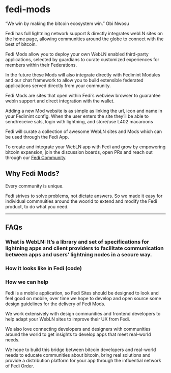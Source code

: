 # fedi-mods

“We win by making the bitcoin ecosystem win.” Obi Nwosu 

Fedi has full lightning network support & directly integrates webLN sites on the home page, allowing communities around the globe to connect with the best of bitcoin. 

Fedi Mods allow you to deploy your own WebLN enabled third-party applications, selected by guardians to curate customized experiences for members within their Federations. 

In the future these Mods will also integrate directly with Fedimint Modules and our chat framework to allow you to build extensible federated applications served directly from your community. 

Fedi Mods are sites that open within Fedi’s webview browser to guarantee webln support and direct integration with the wallet. 

Adding a new Mod website is as simple as linking the url, icon and name in your Fedimint config.  When the user enters the site they’ll be able to send/receive sats, login with lightning, and store/use L402 macaroons

Fedi will curate a collection of awesome WebLN sites and Mods which can be used through the Fedi App. 

To create and integrate your WebLN app with Fedi and grow by empowering bitcoin expansion, join the discussion boards, open PRs and  reach out through our [Fedi Community](https://t.me/fedibtc).

## Why Fedi Mods?

Every community is unique. 

Fedi strives to solve problems, not dictate answers. So we made it easy for individual commnuities around the woorld to extend and modify the Fedi product, to do what you need.

----

## FAQs

### What is WebLN:  It’s a library and set of specifications for lightning apps and client providers to facilitate communication between apps and users' lightning nodes in a secure way.

### How it looks like in Fedi (code)

### How we can help
Fedi is a mobile application, so Fedi Sites should be designed to look and feel good on mobile, over time we hope to develop and open source some design guidelines for the delivery of Fedi Mods. 

We work extensively with design communities and frontend developers to help adapt your WebLN sites to improve their UX from Fedi. 

We also love connecting developers and designers with communities around the world to get insights to develop apps that meet real-world needs. 

We hope to build this bridge between bitcoin developers and real-world needs to educate communities about bitcoin, bring real solutions and provide a distribution platform for your app through the influential network of Fedi Order.








